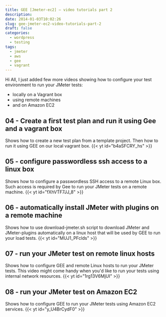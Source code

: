 ```yaml
---
title: GEE [Jmeter-ec2] – video tutorials part 2
description: 
date: 2014-01-03T10:02:26
slug: gee-jmeter-ec2-video-tutorials-part-2
draft: false
categories:
  - wordpress
  - testing
tags:
  - jmeter
  - aws
  - gee
  - vagrant
---
```


Hi All, I just added few more videos showing how to configure your test environment to run your JMeter tests: 

  * locally on a Vagrant box
  * using remote machines
  * and on Amazon EC2

## 04 - Create a first test plan and run it using Gee and a vagrant box

Shows how to create a new test plan from a template project. 
Then how to run it using GEE on our local vagrant box. 
{{< yt id="b4aSFCRY_hs" >}}

## 05 - configure passwordless ssh access to a linux box

Shows how to configure a passwordless SSH access to a remote Linux box. 
Such access is required by Gee to run your JMeter tests on a remote machine. 
{{< yt id="fXhVTF7JJ_8" >}}

## 06 - automatically install JMeter with plugins on a remote machine

Shows how to use download-jmeter.sh script to download JMeter and JMeter-plugins 
automatically on a linux host that will be used by GEE to run your load tests. 
{{< yt id="MUJ1_PFclds" >}}

## 07 - run your JMeter test on remote linux hosts

Shows how to configure GEE and remote Linux hosts to run your JMeter tests. 
This video might come handy when you'd like to run your tests using internal network resources. 
{{< yt id="1rg13V6MjUI" >}}

## 08 - run your JMeter test on Amazon EC2

Shows how to configure GEE to run your JMeter tests using Amazon EC2 services. 
{{< yt id="y_U4BrCydF0" >}}


